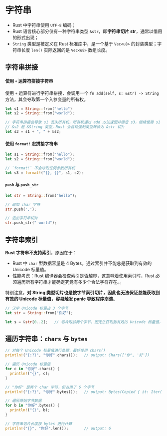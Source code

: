 # 字符串

* Rust 中字符串使用 `UTF-8` 编码；
* Rust 语言核心部分仅有一种字符串类型 `&str`，即**字符串切片 str**，通常以借用的形式出现；
* `String` 类型是被定义在 Rust 标准库中，是一个基于 `Vec<u8>` 的封装类型；字符串长度 `len()` 实际返回的是 `Vec<u8>` 数组长度。

## 字符串拼接

#### 使用 `+` 运算符拼接字符串

使用 `+` 运算符进行字符串拼接，会调用一个 `fn add(self, s: &str) -> String` 方法，其会夺取第一个入参变量的所有权。

```rs
let s1 = String::from("hello")
let s2 = String::from("world");

// 字符串拼接会导致 s1 丢失所有权，所有权通过 add 方法返回并绑定 s3，继续使用 s1 会引发异常
// &s2 是 &String 类型，Rust 会自动强制类型转换为 &str 切片
let s3 = s1 + ", " + &s2;
```

#### 使用 `format!` 宏拼接字符串

```rs
let s1 = String::from("hello");
let s2 = String::from("world");

// `format!` 不会夺取任何参数所有权
let s3 = format!("{}, {}", s1, s2);
```

#### `push` 与 `push_str`

```rs
let str = String::from("hello");

// 追加 char 字符
str.push(',');

// 追加字符串切片
str.push_str(" world");
```

## 字符串索引

**Rust 字符串不支持索引**，原因在于：

* Rust 中 `char` 型数据容量是 4 Bytes，通过索引并不能总是获取到有效的 Unicode 标量值。
* 性能考虑：Rust 编译器会检查索引是否越界，这意味着使用索引时，Rust 必须遍历所有字符串才能确定究竟有多少个合法字符存在。。

特别注意，**对 String 类型切片也是按字节索引切片，因此也无法保证总能获取到有效的 Unicode 标量值，容易触发 panic 导致程序崩溃**。

```rs
// 汉字 Unicode 标量占 3 个字节
let str = String::from("你好");

let s = &str[0..2];   // 切片取前两个字节，因无法获取到有效的 Unicode 标量值，所以会引发 panic 导致程序崩溃
```

## 遍历字符串：`chars` 与 `bytes`

```rs
// 对每个 Unicode 标量值进行处理，最好使用 chars()
println!("{:?}", "你好".chars());   // output: Chars(['你', '好'])

// 遍历 Unicode 标量值
for c in "你好".chars() {
  println!("{}", c);
}

// "你好" 是两个 char 字符，但占用了 6 个字节
println!("{:?}", "你好".bytes());   // output: Bytes(Copied { it: Iter([228, 189, 160, 229, 165, 189]) })

// 遍历原始字节数据
for b in "你好".bytes() {
  println!("{}", b);
}

// 字符串切片长度按 bytes 进行计算
println!("{}", "你好".len());       // output: 6
```
